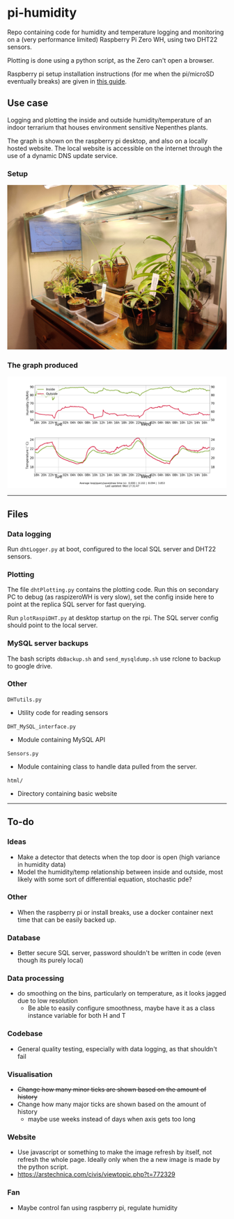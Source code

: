 # pi-humidity
Repo containing code for humidity and temperature logging and monitoring on a (very performance limited) Raspberry Pi Zero WH, using two DHT22 sensors.

Plotting is done using a python script, as the Zero can't open a browser.

Raspberry pi setup installation instructions (for me when the pi/microSD eventually breaks) are given in [this guide](raspberrypi_installation.md).

## Use case
Logging and plotting the inside and outside humidity/temperature of an indoor terrarium that houses environment sensitive Nepenthes plants.

The graph is shown on the raspberry pi desktop, and also on a locally hosted website.
The local website is accessible on the internet through the use of a dynamic DNS update service.

### Setup

![Fish tank terrarium setup](Media/FishTankTerrarium.jpg "Fish tank terrarium setup")

### The graph produced

![DHT graph example](Media/DHT_graph_example.png "DHT graph example")

---

## Files
### Data logging
Run ```dhtLogger.py``` at boot, configured to the local SQL server and DHT22 sensors.

### Plotting
The file ```dhtPlotting.py``` contains the plotting code.
Run this on secondary PC to debug (as raspizeroWH is very slow), set the config inside here to point at the replica SQL server for fast querying.

Run ```plotRaspiDHT.py``` at desktop startup on the rpi. The SQL server config should point to the local server.

### MySQL server backups
The bash scripts ```dbBackup.sh``` and ```send_mysqldump.sh``` use rclone to backup to google drive.

### Other
```DHTutils.py```
- Utility code for reading sensors

```DHT_MySQL_interface.py```
- Module containing MySQL API

```Sensors.py```
- Module containing class to handle data pulled from the server.

```html/```
- Directory containing basic website

---

## To-do

### Ideas
- Make a detector that detects when the top door is open (high variance in humidity data)
- Model the humidity/temp relationship between inside and outside, most likely with some sort of differential equation, stochastic pde?

### Other
- When the raspberry pi or install breaks, use a docker container next time that can be easily backed up.

### Database
- Better secure SQL server, password shouldn't be written in code (even though its purely local)

### Data processing
- do smoothing on the bins, particularly on temperature, as it looks jagged due to low resolution
  - Be able to easily configure smoothness, maybe have it as a class instance variable for both H and T

### Codebase
- General quality testing, especially with data logging, as that shouldn't fail

### Visualisation
- ~~Change how many minor ticks are shown based on the amount of history~~
- Change how many major ticks are shown based on the amount of history
  - maybe use weeks instead of days when axis gets too long

### Website
- Use javascript or something to make the image refresh by itself, not refresh the whole page. Ideally only when the a new image is made by the python script.
- https://arstechnica.com/civis/viewtopic.php?t=772329

### Fan
- Maybe control fan using raspberry pi, regulate humidity


